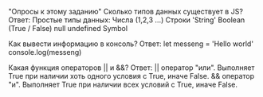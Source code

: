 "Опросы к этому заданию"
Сколько типов данных существует в JS? 
Ответ: Простые типы данных:
  Числа (1,2,3 ...)
  Строки 'String'
  Boolean (True / False)
  null
  undefined
  Symbol
  
Как вывести информацию в консоль?
Ответ:
  let messeng = 'Hello world'
  console.log(messeng)
  
Какая функция операторов || и &&?
Ответ:
  || оператор "или". Выполняет True при наличии хоть одного условия с True, иначе False.
  && оператор "и". Выполняет True при наличии всех условий с True, иначе False.
